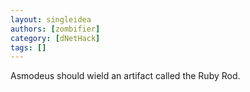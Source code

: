 ```yaml
---
layout: singleidea
authors: [zombifier]
category: [dNetHack]
tags: []
---
```

Asmodeus should wield an artifact called the Ruby Rod.
